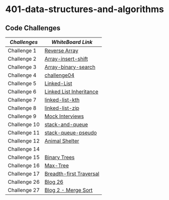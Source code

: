 
# 401-data-structures-and-algorithms
## Code Challenges

|     *Challenges*      |                  *WhiteBoard Link*                                           |
|-----------------------|--------------------------------------------------------------------------|
|    Challenge 1        |[Reverse Array](https://github.com/Fadi-Nayef/401-data-structures-and-algorithms/tree/01codeChallenge/CodeChallenges/codechallenge01)                    |
|    Challenge 2        |[Array-insert-shift](https://github.com/Fadi-Nayef/401-data-structures-and-algorithms/tree/main/CodeChallenges/codechallenge01#code-challenge-02) |
|    Challenge 3        |[Array-binary-search](https://github.com/Fadi-Nayef/401-data-structures-and-algorithms/tree/main/CodeChallenges/Array-binary-search#array-binary-search) |
|    Challenge 4        |[challenge04](https://github.com/Fadi-Nayef/401-data-structures-and-algorithms/blob/01codeChallenge/CodeChallenges/whiteBoards/codeChallenge04.png) |
|    Challenge 5        |[Linked-List](https://github.com/Fadi-Nayef/401-data-structures-and-algorithms/blob/main/CodeChallenges/codeChallenge05/LinkedLinst.md#linked-list-implementation-0501)  |
|    Challenge 6        |[Linked List Inheritance](https://github.com/Fadi-Nayef/401-data-structures-and-algorithms/blob/main/CodeChallenges/codeChallenge05/LinkedLinst.md#linked-list-insertions-0502)|
|    Challenge 7        |[linked-list-kth](https://github.com/Fadi-Nayef/401-data-structures-and-algorithms/blob/main/CodeChallenges/codeChallenge05/LinkedLinst.md#linked-list-kth-05-03)|
|    Challenge 8        |[linked-list-zip](https://github.com/Fadi-Nayef/401-data-structures-and-algorithms/blob/main/CodeChallenges/codeChallenge05/LinkedLinst.md#linked-list-zip-05-04)|
|    Challenge 9        |[Mock Interviews](https://miro.com/app/board/o9J_l74xo3Q=/)     |
|    Challenge 10        |[stack-and-queue](https://github.com/Fadi-Nayef/401-data-structures-and-algorithms/blob/main/stack-and-queue/README.md)     |
|    Challenge 11        |[stack-queue-pseudo](https://github.com/Fadi-Nayef/401-data-structures-and-algorithms/blob/stack-queue-pseudo/stack-and-queue/README.md#code-challenge-class-11)     |
|    Challenge 12        |[Animal Shelter](https://github.com/Fadi-Nayef/401-data-structures-and-algorithms/tree/main/CodeChallenges/Animal%20_Shelter#animal-shelter)     |
|    Challenge 14        |[]()     |
|    Challenge 15        |[Binary Trees](https://github.com/Fadi-Nayef/401-data-structures-and-algorithms/tree/main/CodeChallenges/Trees#code-challenge-15)     |
|    Challenge 16        |[Max-Tree](https://github.com/Fadi-Nayef/401-data-structures-and-algorithms/blob/main/CodeChallenges/Trees/README.md#code-challenge-16)     |
|    Challenge 17        |[Breadth-first Traversal](https://github.com/Fadi-Nayef/401-data-structures-and-algorithms/blob/main/CodeChallenges/Trees/README.md#code-challenge-17)     |
|    Challenge 26        |[Blog 26](https://github.com/Fadi-Nayef/401-data-structures-and-algorithms/tree/Blog/CodeChallenges/Trees/app/src/main/java/Blogs)|
|   Challenge 27     | [Blog 2 - Merge Sort](https://github.com/Fadi-Nayef/401-data-structures-and-algorithms/tree/MergeSort-Blog/Blogs#blog-27---merge-sort) |
